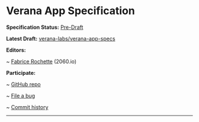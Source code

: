 # Verana App Specification

**Specification Status:** [Pre-Draft](https://github.com/decentralized-identity/org/blob/master/work-item-lifecycle.md)

**Latest Draft:** [verana-labs/verana-app-specs](https://github.com/verana-labs/verana-app-specs)

**Editors:**

~ [Fabrice Rochette](https://www.linkedin.com/in/fabricerochette) (2060.io)

<!-- -->

**Participate:**

~ [GitHub repo](https://github.com/verana-labs/verana-app-specs)

~ [File a bug](https://github.com/verana-labs/verana-app-specs/issues)

~ [Commit history](https://github.com/verana-labs/verana-app-specs/commits/main)

---

